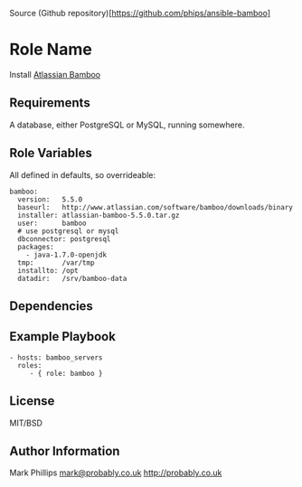 Source (Github repository)[https://github.com/phips/ansible-bamboo]

Role Name
========

Install [Atlassian Bamboo](https://www.atlassian.com/software/bamboo)

Requirements
------------

A database, either PostgreSQL or MySQL, running somewhere.

Role Variables
--------------

All defined in defaults, so overrideable:

    bamboo:
      version:   5.5.0
      baseurl:   http://www.atlassian.com/software/bamboo/downloads/binary
      installer: atlassian-bamboo-5.5.0.tar.gz
      user:      bamboo
      # use postgresql or mysql
      dbconnector: postgresql
      packages:
        - java-1.7.0-openjdk
      tmp:       /var/tmp
      installto: /opt
      datadir:   /srv/bamboo-data


Dependencies
------------


Example Playbook
-------------------------

    - hosts: bamboo_servers
      roles:
         - { role: bamboo }

License
-------

MIT/BSD

Author Information
------------------

Mark Phillips <mark@probably.co.uk>
http://probably.co.uk
